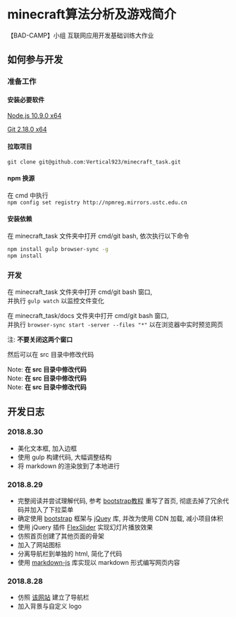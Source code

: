 # minecraft算法分析及游戏简介

【BAD-CAMP】小组 互联网应用开发基础训练大作业

## 如何参与开发

### 准备工作

#### 安装必要软件

[Node.js 10.9.0 x64](https://nodejs.org/dist/v10.9.0/node-v10.9.0-x64.msi)

[Git 2.18.0 x64](https://github.com/git-for-windows/git/releases/download/v2.18.0.windows.1/Git-2.18.0-64-bit.exe)

#### 拉取项目

`git clone git@github.com:Vertical923/minecraft_task.git`

#### npm 换源

在 cmd 中执行  
`npm config set registry http://npmreg.mirrors.ustc.edu.cn`

#### 安装依赖

在 minecraft_task 文件夹中打开 cmd/git bash,
依次执行以下命令

```bash
npm install gulp browser-sync -g
npm install
```

### 开发

在 minecraft_task 文件夹中打开 cmd/git bash 窗口,  
并执行 `gulp watch` 以监控文件变化

在 minecraft_task/docs 文件夹中打开 cmd/git bash 窗口,  
并执行 `browser-sync start -server --files "*"` 以在浏览器中实时预览网页

注: **不要关闭这两个窗口**

然后可以在 src 目录中修改代码

Note: **在 src 目录中修改代码**  
Note: **在 src 目录中修改代码**  
Note: **在 src 目录中修改代码**


## 开发日志

### 2018.8.30

- 美化文本框, 加入边框
- 使用 gulp 构建代码, 大幅调整结构
- 将 markdown 的渲染放到了本地进行

### 2018.8.29

- 完整阅读并尝试理解代码, 参考 [bootstrap教程](http://www.runoob.com/bootstrap/bootstrap-navbar.html) 重写了首页, 彻底去掉了冗余代码并加入了下拉菜单
- 确定使用 [bootstrap](https://getbootstrap.com/) 框架与 [jQuey](https://jquery.com/) 库, 并改为使用 CDN 加载, 减小项目体积
- 使用 jQuery 插件 [FlexSlider](http://flexslider.woothemes.com/) 实现幻灯片播放效果
- 仿照首页创建了其他页面的骨架
- 加入了网站图标
- 分离导航栏到单独的 html, 简化了代码
- 使用 [markdown-js](https://github.com/evilstreak/markdown-js) 库实现以 markdown 形式编写网页内容

### 2018.8.28

- 仿照 [该网站](http://phpweb.mobanzhongxin.cn/) 建立了导航栏
- 加入背景与自定义 logo
